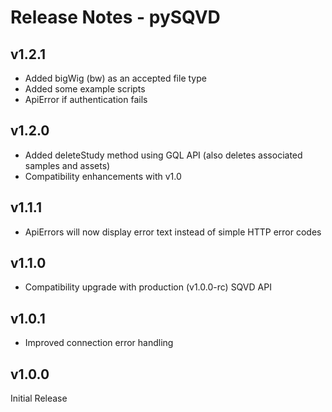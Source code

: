 # Release Notes - pySQVD

## v1.2.1
- Added bigWig (bw) as an accepted file type
- Added some example scripts
- ApiError if authentication fails

## v1.2.0
- Added deleteStudy method using GQL API (also deletes associated samples and assets)
- Compatibility enhancements with v1.0

## v1.1.1
- ApiErrors will now display error text instead of simple HTTP error codes

## v1.1.0
- Compatibility upgrade with production (v1.0.0-rc) SQVD API

## v1.0.1
- Improved connection error handling

## v1.0.0
Initial Release
